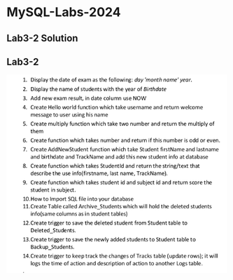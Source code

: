 # MySQL-Labs-2024
## Lab3-2 Solution

## Lab3-2
![lab3-2](https://github.com/fatmakhaledosman/MySQL-Labs-2024/blob/main/Labs-images/lab3-2.png)



